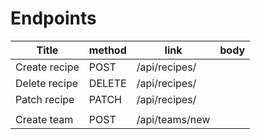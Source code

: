 # Endpoints

| Title         | method | link           | body |
|---------------|--------|----------------|------|
| Create recipe | POST   | /api/recipes/  |      |
| Delete recipe | DELETE | /api/recipes/  |      |
| Patch  recipe | PATCH  | /api/recipes/  |      |
|               |        |                |      |
| Create team   | POST   | /api/teams/new |      |
